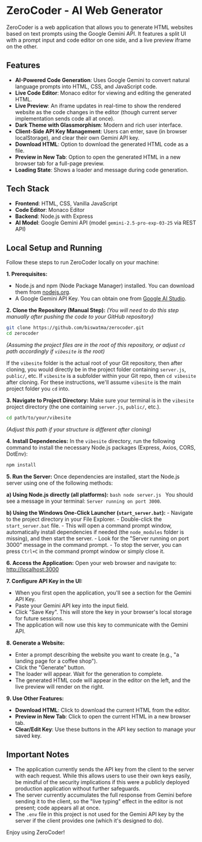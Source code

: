# ZeroCoder - AI Web Generator

ZeroCoder is a web application that allows you to generate HTML websites based on text prompts using the Google Gemini API. It features a split UI with a prompt input and code editor on one side, and a live preview iframe on the other.

## Features

-   **AI-Powered Code Generation**: Uses Google Gemini to convert natural language prompts into HTML, CSS, and JavaScript code.
-   **Live Code Editor**: Monaco editor for viewing and editing the generated HTML.
-   **Live Preview**: An iframe updates in real-time to show the rendered website as the code changes in the editor (though current server implementation sends code all at once).
-   **Dark Theme with Glassmorphism**: Modern and rich user interface.
-   **Client-Side API Key Management**: Users can enter, save (in browser localStorage), and clear their own Gemini API key.
-   **Download HTML**: Option to download the generated HTML code as a file.
-   **Preview in New Tab**: Option to open the generated HTML in a new browser tab for a full-page preview.
-   **Loading State**: Shows a loader and message during code generation.

## Tech Stack

-   **Frontend**: HTML, CSS, Vanilla JavaScript
-   **Code Editor**: Monaco Editor
-   **Backend**: Node.js with Express
-   **AI Model**: Google Gemini API (model `gemini-2.5-pro-exp-03-25` via REST API)

## Local Setup and Running

Follow these steps to run ZeroCoder locally on your machine:

**1. Prerequisites:**
   - Node.js and npm (Node Package Manager) installed. You can download them from [nodejs.org](https://nodejs.org/).
   - A Google Gemini API Key. You can obtain one from [Google AI Studio](https://aistudio.google.com/apikey).

**2. Clone the Repository (Manual Step):**
   *(You will need to do this step manually after pushing the code to your GitHub repository)*
   ```bash
   git clone https://github.com/biswatma/zerocoder.git
   cd zerocoder 
   ```
   *(Assuming the project files are in the root of this repository, or adjust `cd` path accordingly if `vibesite` is the root)*
   
   If the `vibesite` folder is the actual root of your Git repository, then after cloning, you would directly be in the project folder containing `server.js`, `public/`, etc. If `vibesite` is a subfolder within your Git repo, then `cd vibesite` after cloning. For these instructions, we'll assume `vibesite` is the main project folder you `cd` into.

**3. Navigate to Project Directory:**
   Make sure your terminal is in the `vibesite` project directory (the one containing `server.js`, `public/`, etc.).
   ```bash
   cd path/to/your/vibesite 
   ```
   *(Adjust this path if your structure is different after cloning)*

**4. Install Dependencies:**
   In the `vibesite` directory, run the following command to install the necessary Node.js packages (Express, Axios, CORS, DotEnv):
   ```bash
   npm install
   ```

**5. Run the Server:**
   Once dependencies are installed, start the Node.js server using one of the following methods:

   **a) Using Node.js directly (all platforms):**
      ```bash
      node server.js
      ```
      You should see a message in your terminal: `Server running on port 3000`.

   **b) Using the Windows One-Click Launcher (`start_server.bat`):**
      - Navigate to the project directory in your File Explorer.
      - Double-click the `start_server.bat` file.
      - This will open a command prompt window, automatically install dependencies if needed (the `node_modules` folder is missing), and then start the server.
      - Look for the "Server running on port 3000" message in the command prompt.
      - To stop the server, you can press `Ctrl+C` in the command prompt window or simply close it.

**6. Access the Application:**
   Open your web browser and navigate to:
   [http://localhost:3000](http://localhost:3000)

**7. Configure API Key in the UI:**
   - When you first open the application, you'll see a section for the Gemini API Key.
   - Paste your Gemini API key into the input field.
   - Click "Save Key". This will store the key in your browser's local storage for future sessions.
   - The application will now use this key to communicate with the Gemini API.

**8. Generate a Website:**
   - Enter a prompt describing the website you want to create (e.g., "a landing page for a coffee shop").
   - Click the "Generate" button.
   - The loader will appear. Wait for the generation to complete.
   - The generated HTML code will appear in the editor on the left, and the live preview will render on the right.

**9. Use Other Features:**
   - **Download HTML**: Click to download the current HTML from the editor.
   - **Preview in New Tab**: Click to open the current HTML in a new browser tab.
   - **Clear/Edit Key**: Use these buttons in the API key section to manage your saved key.

## Important Notes

-   The application currently sends the API key from the client to the server with each request. While this allows users to use their own keys easily, be mindful of the security implications if this were a publicly deployed production application without further safeguards.
-   The server currently accumulates the full response from Gemini before sending it to the client, so the "live typing" effect in the editor is not present; code appears all at once.
-   The `.env` file in this project is not used for the Gemini API key by the server if the client provides one (which it's designed to do).

Enjoy using ZeroCoder!
